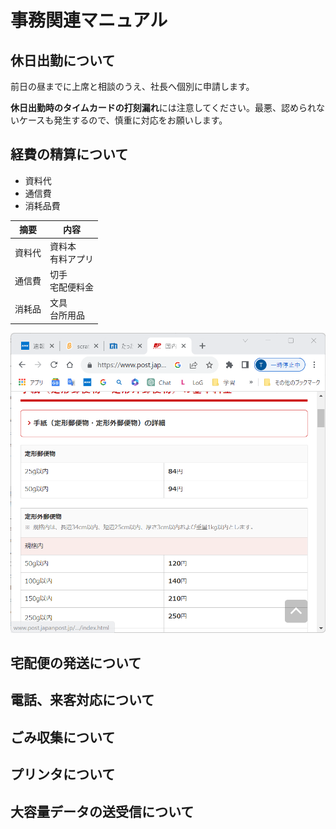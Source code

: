 # 事務関連マニュアル
## 休日出勤について
前日の昼までに上席と相談のうえ、社長へ個別に申請します。

**休日出勤時のタイムカードの打刻漏れ**には注意してください。最悪、認められないケースも発生するので、慎重に対応をお願いします。

## 経費の精算について
- 資料代
- 通信費
- 消耗品費

|摘要|内容
|--|--
|資料代|資料本<br>有料アプリ
|通信費|切手<br>宅配便料金
|消耗品|文具<br>台所用品

![切手代](img/one_price.png)

## 宅配便の発送について
## 電話、来客対応について
## ごみ収集について
## プリンタについて
## 大容量データの送受信について